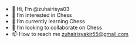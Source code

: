 - 👋 Hi, I’m @zuhairisya03
- 👀 I’m interested in Chess
- 🌱 I’m currently learning Chess
- 💞️ I’m looking to collaborate on Chess
- 📫 How to reach me zuhairisyakir55@gmail.com 

<!---
zuhairisya03/zuhairisya03 is a ✨ special ✨ repository because its `README.md` (this file) appears on your GitHub profile.
You can click the Preview link to take a look at your changes.
--->
